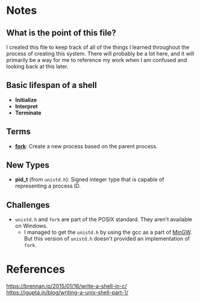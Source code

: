 # Notes
## What is the point of this file? 
I created this file to keep track of all of the things I learned throughout the process of creating this system. There will probably be a lot here, and it will primarily be a way for me to reference my work when I am confused and looking back at this later.

## Basic lifespan of a shell
- **Initialize** 
- **Interpret**
- **Terminate**

## Terms
- **[fork](https://pubs.opengroup.org/onlinepubs/7908799/xsh/fork.html)**: Create a new process based on the parent process.

## New Types
- **pid_t** (from `unistd.h`): Signed integer type that is capable of representing a process ID.

## Challenges
- `unistd.h` and `fork` are part of the POSIX standard. They aren't available on Windows.
    - I managed to get the `unistd.h` by using the gcc as a part of [MinGW](https://www.mingw-w64.org/). But this version of `unistd.h` doesn't provided an implementation of `fork`. 

# References
https://brennan.io/2015/01/16/write-a-shell-in-c/
https://igupta.in/blog/writing-a-unix-shell-part-1/